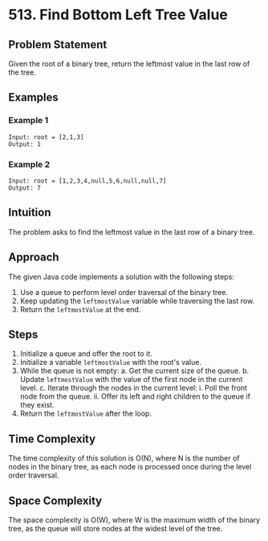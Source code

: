 # 513. Find Bottom Left Tree Value

## Problem Statement
Given the root of a binary tree, return the leftmost value in the last row of the tree.

## Examples
### Example 1
```plaintext
Input: root = [2,1,3]
Output: 1
```
### Example 2
```plaintext
Input: root = [1,2,3,4,null,5,6,null,null,7]
Output: 7
```

## Intuition
The problem asks to find the leftmost value in the last row of a binary tree.

## Approach
The given Java code implements a solution with the following steps:
1. Use a queue to perform level order traversal of the binary tree.
2. Keep updating the `leftmostValue` variable while traversing the last row.
3. Return the `leftmostValue` at the end.

## Steps
1. Initialize a queue and offer the root to it.
2. Initialize a variable `leftmostValue` with the root's value.
3. While the queue is not empty:
    a. Get the current size of the queue.
    b. Update `leftmostValue` with the value of the first node in the current level.
    c. Iterate through the nodes in the current level:
        i. Poll the front node from the queue.
        ii. Offer its left and right children to the queue if they exist.
4. Return the `leftmostValue` after the loop.

## Time Complexity
The time complexity of this solution is O(N), where N is the number of nodes in the binary tree, as each node is processed once during the level order traversal.

## Space Complexity
The space complexity is O(W), where W is the maximum width of the binary tree, as the queue will store nodes at the widest level of the tree.

